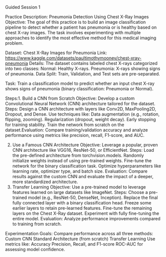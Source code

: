Guided Session 1 

Practice Description: Pneumonia Detection Using Chest X-Ray Images
Objective:
The goal of this practice is to build an image classification pipeline to detect whether a patient has pneumonia or is healthy based on chest X-ray images. The task involves experimenting with multiple approaches to identify the most effective method for this medical imaging problem.



Dataset: Chest X-Ray Images for Pneumonia
Link: https://www.kaggle.com/datasets/paultimothymooney/chest-xray-pneumonia
Details: The dataset contains labeled chest X-rays categorized into two classes:
Normal: Healthy X-rays.
Pneumonia: X-rays showing signs of pneumonia.
Data Split: Train, Validation, and Test sets are pre-separated.

Task:
Train a classification model to predict whether an input chest X-ray shows signs of pneumonia (binary classification: Pneumonia or Normal).



Steps:1. Build a CNN from Scratch
Objective: Develop a custom Convolutional Neural Network (CNN) architecture tailored for the dataset.
Steps:
Design a CNN architecture with layers like Conv2D, MaxPooling2D, Dropout, and Dense.
Use techniques like:
Data augmentation (e.g., rotation, flipping, zooming).
Regularization (dropout, weight decay).
Early stopping for training stability.
Train the network from scratch on the dataset.Evaluation: Compare training/validation accuracy and analyze performance using metrics like precision, recall, F1-score, and AUC.

2. Use a Famous CNN Architecture
Objective: Leverage a popular, proven CNN architecture like VGG16, ResNet-50, or EfficientNet.
Steps:
Load the pre-defined architecture from torchvision.models.
Randomly initialize weights instead of using pre-trained weights.
Fine-tune the network for the binary classification task.
Optimize hyperparameters like learning rate, optimizer type, and batch size.
Evaluation: Compare results against the custom CNN and evaluate the impact of a deeper, more standardized architecture.
3. Transfer Learning
Objective: Use a pre-trained model to leverage features learned on large datasets like ImageNet.
Steps:
Choose a pre-trained model (e.g., ResNet-50, DenseNet, Inception).
Replace the final fully connected layer with a binary classification head.
Freeze some earlier layers to retain pre-learned features.
Fine-tune the remaining layers on the Chest X-Ray dataset.
Experiment with fully fine-tuning the entire model.
Evaluation: Analyze performance improvements compared to training from scratch.

Experimentation Goals:
Compare performance across all three methods:
Custom CNN
Standard Architecture (from scratch)
Transfer Learning
Use metrics like:
Accuracy
Precision, Recall, and F1-score
ROC-AUC for assessing model confidence.

